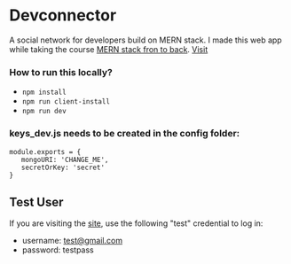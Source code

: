 # Devconnector
A social network for developers build on MERN stack. I made this web app while taking the course [MERN stack fron to back](https://www.udemy.com/mern-stack-front-to-back). [Visit](https://desolate-lowlands-38543.herokuapp.com)

### How to run this locally?
- ``` npm install ```
- ```npm run client-install```
- ```npm run dev```

### keys_dev.js needs to be created in the config folder:
```
module.exports = {
   mongoURI: 'CHANGE_ME',
   secretOrKey: 'secret'
}
```

## Test User
If you are visiting the [site](#), use the following "test" credential to log in:
- username: test@gmail.com
- password: testpass

